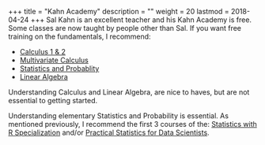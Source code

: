 +++
title = "Kahn Academy"
description = ""
weight = 20
lastmod = 2018-04-24
+++
Sal Kahn is an excellent teacher and his Kahn Academy is free.  Some classes are now taught by people other than Sal.  If you want free training on the fundamentals, I recommend:

* [Calculus 1 & 2](https://www.khanacademy.org/math/calculus-home)
* [Multivariate Calculus](https://www.khanacademy.org/math/multivariable-calculus)
* [Statistics and Probablity](https://www.khanacademy.org/math/statistics-probability)
* [Linear Algebra](https://www.khanacademy.org/math/linear-algebra)

Understanding Calculus and Linear Algebra, are nice to haves, but are not essential to getting started.

Understanding elementary Statistics and Probability is essential. As mentioned previously, I recommend the first 3 courses of the: [Statistics with R Specialization](https://www.coursera.org/specializations/statistics) and/or [Practical Statistics for Data Scientists](https://www.amazon.com/Practical-Statistics-Data-Scientists-Essential/dp/1491952962).